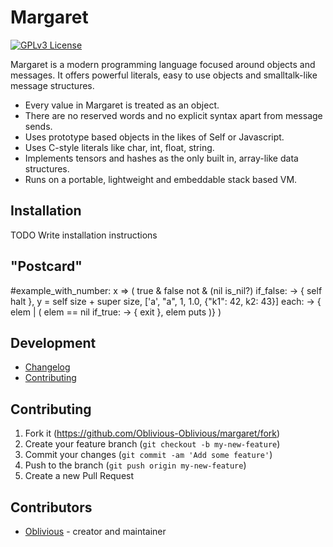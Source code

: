 # Margaret

[![GPLv3 License](https://img.shields.io/badge/license-GPL%20v3-yellow.svg)](./LICENSE)

Margaret is a modern programming language focused around objects and messages.
It offers powerful literals, easy to use objects and smalltalk-like message structures.

* Every value in Margaret is treated as an object.
* There are no reserved words and no explicit syntax apart from message sends.
* Uses prototype based objects in the likes of Self or Javascript.
* Uses C-style literals like char, int, float, string.
* Implements tensors and hashes as the only built in, array-like data structures.
* Runs on a portable, lightweight and embeddable stack based VM.

## Installation

TODO Write installation instructions

## "Postcard"

#example_with_number: x => (
    true & false not & (nil is_nil?) if_false: -> { self halt },
    y = self size + super size,
    ['a', "a", 1, 1.0, {"k1": 42, k2: 43}] each: -> { elem | (
        elem == nil if_true: -> { exit },
        elem puts
    )}
)

## Development

- [Changelog](https://github.com/Oblivious-Oblivious/margaret/blob/master/CHANGELOG.md)
- [Contributing](https://github.com/Oblivious-Oblivious/margaret/blob/master/CONTRIBUTING.md)

## Contributing

1. Fork it (<https://github.com/Oblivious-Oblivious/margaret/fork>)
2. Create your feature branch (`git checkout -b my-new-feature`)
3. Commit your changes (`git commit -am 'Add some feature'`)
4. Push to the branch (`git push origin my-new-feature`)
5. Create a new Pull Request

## Contributors

- [Oblivious](https://github.com/Oblivious-Oblivious) - creator and maintainer

